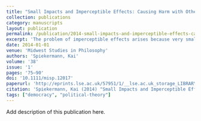 ```yaml
---
title: "Small Impacts and Imperceptible Effects: Causing Harm with Others"
collection: publications
category: manuscripts
layout: publication
permalink: /publication/2014-small-impacts-and-imperceptible-effects-causing-ha
excerpt: 'The problem of imperceptible effects arises because very small changes are not perceived, even if many of these small changes together are. If the normatively relevant consequences of an action, holding all other actions fixed, cannot be perceived, we are challenged to explain what makes the action wrong. I argue that an action can be wrong because it can cause an effect together with other actions.'
date: 2014-01-01
venue: 'Midwest Studies in Philosophy'
authors: 'Spiekermann, Kai'
volume: '38'
issue: '1'
pages: '75–90'
doi: '10.1111/misp.12017'
paperurl: 'http://eprints.lse.ac.uk/57951/1/__lse.ac.uk_storage_LIBRARY_Secondary_libfile_shared_repository_Content_Spiekermann%2C%20K_Small%20impacts_Spiekermann_Small%20impacts_2015.pdf'
citation: 'Spiekermann, Kai (2014) "Small Impacts and Imperceptible Effects: Causing Harm with Others", Midwest Studies in Philosophy, 38(1), pp. 75–90.'
tags: ["democracy", "political-theory"]
---
```


Add description of this publication here.